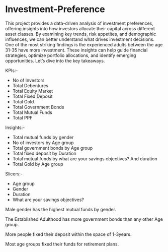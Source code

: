 # Investment-Preference
This project provides a data-driven analysis of investment preferences, offering insights into how investors allocate their capital across different asset classes.
By examining key trends, risk appetites, and demographic influences, we can better understand what drives investment decisions. One of the most striking findings is the experienced adults between the age 31-35 have more investment. These insights can help guide financial strategies, optimize portfolio allocations, and identify emerging opportunities. Let’s dive into the key takeaways. 

KPIs:-
- No of Investors
- ⁠Total Debentures 
- ⁠Total Equity Market
- ⁠Total Fixed Deposit
- ⁠Total Gold
- ⁠Total Government Bonds
- ⁠Total Mutual Funds 
- ⁠Total PPF

Insights:- 
- Total mutual funds by gender 
- ⁠No of investors by Age group 
- ⁠Total government bonds by Age group 
- ⁠Total fixed deposit by Duration
- ⁠Total mutual funds by what are your savings objectives? And duration 
- ⁠Total Gold by Age group

Slicers:-
- Age group 
- ⁠Gender 
- ⁠Duration 
- ⁠What are your savings objectives?

Male gender has the highest 
mutual funds by gender.

The Established Adulthood has more government bonds than any other Age group. 

More people fixed their deposit within the space of 1-3years. 

Most age groups fixed their funds for retirement plans.
